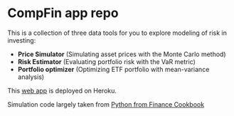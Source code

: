 # CompFin app repo

This is a collection of three data tools for you to explore modeling of risk in investing:

- **Price Simulator** (Simulating asset prices with the Monte Carlo method)
- **Risk Estimator** (Evaluating portfolio risk with the VaR metric)
- **Portfolio optimizer** (Optimizing ETF portfolio with mean-variance analysis)

This [web app](https://compfin-app.herokuapp.com/) is deployed on Heroku.

Simulation code largely taken from [Python from Finance Cookbook](https://www.amazon.com/Python-Finance-Cookbook-libraries-financial/dp/1789618517)